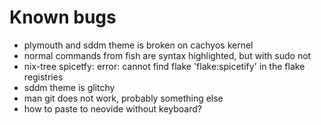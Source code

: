 # Known bugs

- plymouth and sddm theme is broken on cachyos kernel
- normal commands from fish are syntax highlighted, but with sudo not
- nix-tree spicetfy: error: cannot find flake 'flake:spicetify' in the flake registries
- sddm theme is glitchy
- man git does not work, probably something else
- how to paste to neovide without keyboard?
